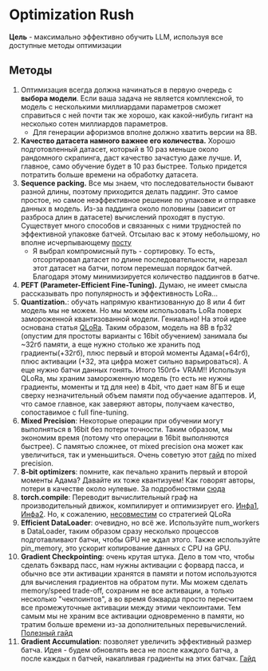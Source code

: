 # Optimization Rush
 **Цель** - максимально эффективно обучить LLM, используя все доступные методы оптимизации
## Методы
1. Оптимизация всегда должна начинаться в первую очередь с **выбора модели**. Если ваша задача не является комплексной, то модель с несколькими миллиардами параметров сможет справиться с ней почти так же хорошо, как какой-нибуль гигант на несколько сотен миллиардов параметров.
    - Для генерации афоризмов вполне должно хватить версии на 8B. 
2. **Качество датасета намного важнее его количества.** Хорошо подготовленный датасет, который в 10 раз меньше около рандомного скрапинга, даст качество зачастую даже лучше. И, главное, само обучение будет в 10 раз быстрее. Только придется потратить больше времени на обработку датасета.
3. **Sequence packing.** Все мы знаем, что последовательности бывают разной длины, поэтому приходится делать паддинг. Это самое простое, но самое неэффективное решение по упаковке и отправке данных в модель. Из-за паддинга около половины (зависит от разброса длин в датасете) вычислений проходят в пустую. Существует много способов и связанных с ними трудностей по эффективной упаковке батчей. Отсылаю вас к этому небольшому, но вполне исчерпывающему [посту](https://lweitkamp.github.io/posts/packing/#fn2)
    - Я выбрал компромисный путь - сортировку. То есть, отсортировал датасет по длине последовательности, нарезал этот датасет на батчи, потом перемешал порядок батчей. Благодаря этому минимизируется количество паддингов в батче.
4. **PEFT (Parameter-Efficient Fine-Tuning).** Думаю, не имеет смысла рассказывать про популярность и эффективность LoRa...
5. **Quantization.**: обучать напрямую квантизованную до 8 или 4 бит модель мы не можем. Но мы можем использовать LoRa поверх замороженной квантизованной модели. Гениально! На этой идее основана статья [QLoRa](https://arxiv.org/abs/2305.14314). Таким образом, модель на 8B в fp32 (опустим для простоты варианты с 16bit обучением) занимала бы ~32гб памяти, а еще нужно столько же хранить под градиенты(+32гб), плюс первый и второй моменты Адама(+64гб), плюс активации (+32, эта цифра может сильно варьироваться). А еще нужно батчи данных гонять. Итого 150гб+ VRAM!! Используя QLoRa, мы храним замороженную модель (то есть не нужны градиенты, моменты и тд для нее) в 4bit, что дает нам 8ГБ и еще сверху незначительный объем памяти под обучаение адаптеров. И, что самое главное, как заверяют авторы, получаем качество, сопоставимое с full fine-tuning.
6. **Mixed Precision**: Некоторые операции при обучении могут выполняться в 16bit без потери точности. Таким образом, мы экономим время (потому что операции в 16bit выполняются быстрее). С памятью сложнее, от mixed precision она может как увеличиться, так и уменьшиться. Очень советую этот [гайд](https://residentmario.github.io/pytorch-training-performance-guide/mixed-precision.html) по mixed precision. 
7. **8-bit optimizers**: помните, как печально хранить первый и второй моменты Адама? Давайте их тоже квантизуем! Как говорят авторы, потери в качестве около нулевые. За подробностями [сюда](https://huggingface.co/docs/bitsandbytes/explanations/optimizers)
8. **torch.compile**: Переводит вычислительный граф на производительный движок, компилирует и оптимизирует его. [Инфа1](https://pytorch.org/docs/stable/generated/torch.compile.html), [Инфа2](https://pytorch.org/tutorials/intermediate/torch_compile_tutorial.html). Но, к сожалению, [несовместим](https://huggingface.co/docs/peft/developer_guides/torch_compile) со стратегией QLoRa
9. **Efficient DataLoader**: очевидно, но всё же. Используйте num_workers в DataLoader, таким образом сразу несколько процессов подготавливают батчи, чтобы GPU не ждал этого. Также используйте pin_memory, это ускорит копирование данных с CPU на GPU.
10. **Gradient Checkpointing**: очень крутая штука. Дело в том что, чтобы сделать бэквард пасс, нам нужны активации с форвард пасса, и обычно все эти активации хранятся в памяти и потом используются для вычисления градиентов на обратом пути. Мы можем сделать memory/speed trade-off, сохраним не все активации, а только несколько "чекпоинтов", а во время бэкварда просто пересчитаем все промежуточные активации между этими чекпоинтами. Тем самым мы не храним все активации одновременно в памяти, но тратим больше времени из-за дополнительных перевычислений. [Полезный гайд](https://residentmario.github.io/pytorch-training-performance-guide/gradient-checkpoints.html)
11. **Gradient Accumulation**: позволяет увеличить эффективный размер батча. Идея - будем обновлять веса не после каждого батча, а после каждых n батчей, накапливая градиенты на этих батчах. [Гайд](https://kozodoi.me/blog/20210219/gradient-accumulation)
